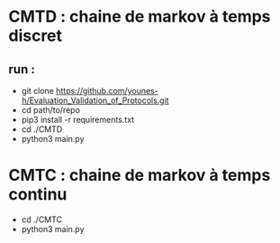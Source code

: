 # CMTD : chaine de markov à temps discret
##  run :
* git clone https://github.com/younes-h/Evaluation_Validation_of_Protocols.git
* cd path/to/repo
* pip3 install -r requirements.txt
* cd ./CMTD
* python3 main.py

# CMTC : chaine de markov à temps continu
* cd ./CMTC
* python3 main.py
